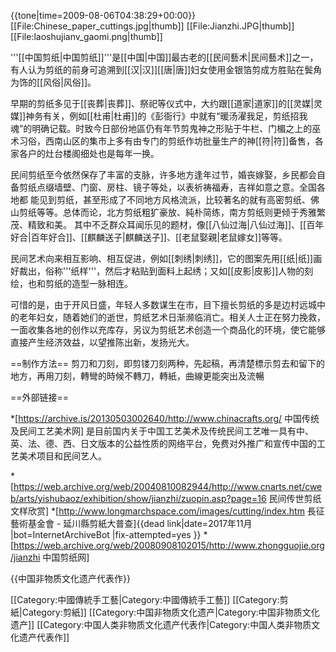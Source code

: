 {{tone|time=2009-08-06T04:38:29+00:00}}
[[File:Chinese_paper_cuttings.jpg|thumb]]
[[File:Jianzhi.JPG|thumb]]
[[File:laoshujianv_gaomi.png|thumb]]


'''[[中国剪纸|中国剪纸]]'''是[[中国|中国]]最古老的[[民间藝术|民间藝术]]之一，有人认为剪纸的前身可追溯到[[汉|汉]][[唐|唐]]妇女使用金银箔剪成方胜贴在鬓角为饰的[[风俗|风俗]]。

早期的剪纸多见于[[丧葬|丧葬]]、祭祀等仪式中，大约跟[[道家|道家]]的[[灵媒|灵媒]]神务有关，例如[[杜甫|杜甫]]的《彭衙行》中就有“暖汤濯我足，剪纸招我魂”的明确记载。时致今日部份地區仍有年节剪鬼神之形贴于牛栏、门楣之上的巫术习俗，西南山区的集市上多有由专门的剪纸作坊批量生产的神[[符|符]]备售，各家各户的灶台楼阁细处也是每年一换。

民间剪纸至今依然保存了丰富的支脉，许多地方逢年过节，婚丧嫁娶，乡民都会自备剪纸点缀墙壁、门窗、房柱、镜子等处，以表祈祷福寿，吉祥如意之意。全国各地都 能见到剪纸，甚至形成了不同地方风格流派，比较著名的就有高密剪纸、佛山剪纸等等。总体而论，北方剪纸粗犷豪放、純朴简练，南方剪纸则更倾于秀雅繁茂、精致和美。 其中不乏群众耳闻乐见的题材，像[[八仙过海|八仙过海]]、[[百年好合|百年好合]]、[[麒麟送子|麒麟送子]]、[[老鼠娶親|老鼠嫁女]]等等。

民间艺术向来相互影响、相互促进，例如[[刺绣|刺绣]]，它的图案先用[[纸|纸]]画好裁出，俗称'''纸样'''，然后才粘贴到面料上起绣；又如[[皮影|皮影]]人物的刻绘，也和剪纸的造型一脉相连。

可惜的是，由于开风日盛，年轻人多数谋生在市，目下擅长剪纸的多是边村远城中的老年妇女，随着她们的逝世，剪纸艺术日渐濒临消亡。相关人士正在努力挽救，一面收集各地的创作以充库存，另议为剪纸艺术创造一个商品化的环境，使它能够直接产生经济效益，以望推陈出新，发扬光大。

==制作方法==
剪刀和刀刻，即剪镂刀刻两种，先起稿，再清楚標示剪去和留下的地方，再用刀刻，轉彎的時候不轉刀，轉紙，曲線更能突出及流暢

==外部链接==

*[https://archive.is/20130503002640/http://www.chinacrafts.org/ 中国传统及民间工艺美术网] 是目前国内关于中国工艺美术及传统民间工艺唯一具有中、英、法、德、西、日文版本的公益性质的网络平台，免费对外推广和宣传中国的工艺美术项目和民间艺人。

*[https://web.archive.org/web/20040810082944/http://www.cnarts.net/cweb/arts/yishubaoz/exhibition/show/jianzhi/zuopin.asp?page=16 民间传世剪纸文样欣赏]
*[http://www.longmarchspace.com/images/cutting/index.htm 長征藝術基金會 - 延川縣剪紙大普查]{{dead link|date=2017年11月 |bot=InternetArchiveBot |fix-attempted=yes }}
*[https://web.archive.org/web/20080908102015/http://www.zhongguojie.org/jianzhi 中国剪纸网]

{{中国非物质文化遗产代表作}}

[[Category:中國傳統手工藝|Category:中國傳統手工藝]]
[[Category:剪紙|Category:剪紙]]
[[Category:中国非物质文化遗产|Category:中国非物质文化遗产]]
[[Category:中国人类非物质文化遗产代表作|Category:中国人类非物质文化遗产代表作]]